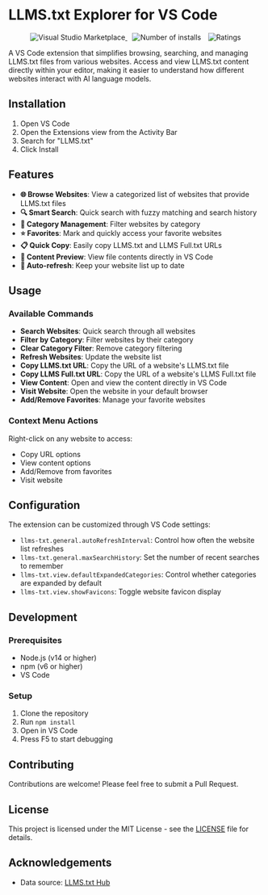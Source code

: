 # LLMS.txt Explorer for VS Code

<p align="center">
  <a href="https://marketplace.visualstudio.com/items?itemName=TheDavidDias.vscode-llms-txt" title="Check it out on the Visual Studio Marketplace">
    <img src="https://vscode-marketplace-badge.vercel.app/api/badge/version/TheDavidDias.vscode-llms-txt" alt="Visual Studio Marketplace" style="display: inline-block" />
  </a>

  <img src="https://vscode-marketplace-badge.vercel.app/api/badge/installs/TheDavidDias.vscode-llms-txt" alt="Number of installs"  style="display: inline-block;margin-left:10px" />

  <img src="https://vscode-marketplace-badge.vercel.app/api/badge/rating/TheDavidDias.vscode-llms-txt" alt="Ratings" style="display: inline-block;margin-left:10px" />
</p>

A VS Code extension that simplifies browsing, searching, and managing LLMS.txt files from various websites. Access and view LLMS.txt content directly within your editor, making it easier to understand how different websites interact with AI language models.

## Installation

1. Open VS Code
2. Open the Extensions view from the Activity Bar
3. Search for "LLMS.txt"
4. Click Install

## Features

- **🌐 Browse Websites**: View a categorized list of websites that provide LLMS.txt files
- **🔍 Smart Search**: Quick search with fuzzy matching and search history
- **📂 Category Management**: Filter websites by category
- **⭐ Favorites**: Mark and quickly access your favorite websites
- **📋 Quick Copy**: Easily copy LLMS.txt and LLMS Full.txt URLs
- **👀 Content Preview**: View file contents directly in VS Code
- **🔄 Auto-refresh**: Keep your website list up to date

## Usage

### Available Commands

- **Search Websites**: Quick search through all websites
- **Filter by Category**: Filter websites by their category
- **Clear Category Filter**: Remove category filtering
- **Refresh Websites**: Update the website list
- **Copy LLMS.txt URL**: Copy the URL of a website's LLMS.txt file
- **Copy LLMS Full.txt URL**: Copy the URL of a website's LLMS Full.txt file
- **View Content**: Open and view the content directly in VS Code
- **Visit Website**: Open the website in your default browser
- **Add/Remove Favorites**: Manage your favorite websites

### Context Menu Actions

Right-click on any website to access:
- Copy URL options
- View content options
- Add/Remove from favorites
- Visit website

## Configuration

The extension can be customized through VS Code settings:

- `llms-txt.general.autoRefreshInterval`: Control how often the website list refreshes
- `llms-txt.general.maxSearchHistory`: Set the number of recent searches to remember
- `llms-txt.view.defaultExpandedCategories`: Control whether categories are expanded by default
- `llms-txt.view.showFavicons`: Toggle website favicon display

## Development

### Prerequisites

- Node.js (v14 or higher)
- npm (v6 or higher)
- VS Code

### Setup

1. Clone the repository
2. Run `npm install`
3. Open in VS Code
4. Press F5 to start debugging

## Contributing

Contributions are welcome! Please feel free to submit a Pull Request.

## License

This project is licensed under the MIT License - see the [LICENSE](LICENSE) file for details.

## Acknowledgements

- Data source: [LLMS.txt Hub](https://github.com/thedaviddias/llms-txt-hub)
